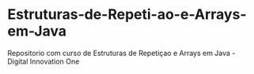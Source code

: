 # Estruturas-de-Repeti-ao-e-Arrays-em-Java
Repositorio com curso de Estruturas de Repetiçao e Arrays em Java - Digital Innovation One
